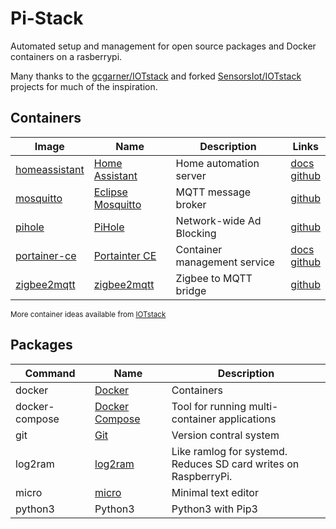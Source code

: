 # Pi-Stack

Automated setup and management for open source packages and Docker containers on a rasberrypi.

Many thanks to the [gcgarner/IOTstack](https://github.com/gcgarner/IOTstack) and forked [SensorsIot/IOTstack](https://github.com/SensorsIot/IOTstack) projects for much of the inspiration.

## Containers

| Image | Name | Description | Links
| --- | --- | --- | --- |
| [homeassistant](https://hub.docker.com/r/homeassistant/home-assistant) | [Home Assistant](https://www.home-assistant.io) | Home automation server | [docs](https://www.home-assistant.io/docs) <br>[github](https://github.com/home-assistant/core)
| [mosquitto](https://hub.docker.com/_/eclipse-mosquitto) | [Eclipse Mosquitto](https://mosquitto.org) | MQTT message broker | [github](https://github.com/eclipse/mosquitto)
| [pihole](https://hub.docker.com/r/pihole/pihole) | [PiHole](https://pi-hole.net) | Network-wide Ad Blocking | [github](https://github.com/pi-hole/pi-hole)
| [portainer-ce](https://hub.docker.com/r/portainer/portainer-ce) | [Portainter CE](https://www.portainer.io) | Container management service | [docs](https://documentation.portainer.io) <br>[github](https://github.com/portainer/portainer)
| [zigbee2mqtt](https://hub.docker.com/r/koenkk/zigbee2mqtt) | [zigbee2mqtt](https://www.zigbee2mqtt.io) | Zigbee to MQTT bridge | [github](https://github.com/koenkk/zigbee2mqtt)

<sub>More container ideas available from [IOTstack](https://github.com/SensorsIot/IOTstack/tree/master/.templates)</sub>

## Packages

| Command | Name | Description |
| --- | --- | --- |
| docker | [Docker](https://docs.docker.com/) | Containers |
| docker-compose | [Docker Compose](https://github.com/docker/compose) | Tool for running multi-container applications |
| git | [Git](https://git-scm.com/) | Version contral system |
| log2ram | [log2ram](https://github.com/azlux/log2ram) | Like ramlog for systemd. <br> Reduces SD card writes on RaspberryPi. |
| micro | [micro](https://github.com/zyedidia/micro) | Minimal text editor |
| python3 | Python3 | Python3 with Pip3 |
